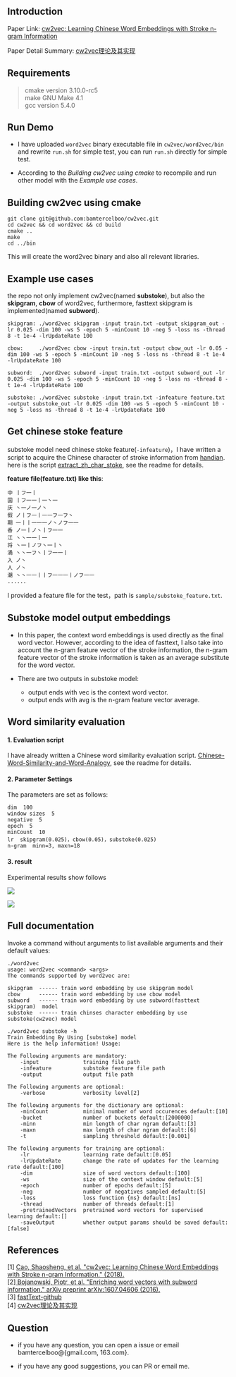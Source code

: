
## Introduction ##

Paper Link: [cw2vec: Learning Chinese Word Embeddings with Stroke n-gram Information](http://www.statnlp.org/wp-content/uploads/papers/2018/cw2vec/cw2vec.pdf)  

Paper Detail Summary: [cw2vec理论及其实现](https://bamtercelboo.github.io/2018/05/11/cw2vec/)

## Requirements ##

>cmake version 3.10.0-rc5  
>make  GNU Make 4.1  
>gcc  version 5.4.0

## Run Demo ##

- I have uploaded  `word2vec` binary executable file in `cw2vec/word2vec/bin` and rewrite `run.sh` for simple test, you can run `run.sh` directly for simple test.

- According to the *Building cw2vec using cmake*  to recompile and run other model with the *Example use cases*.


## Building cw2vec using cmake ##

	git clone git@github.com:bamtercelboo/cw2vec.git
	cd cw2vec && cd word2vec && cd build
	cmake ..
	make
	cd ../bin

This will create the word2vec binary and also all relevant libraries.

## Example use cases ##
the repo not only implement cw2vec(named **substoke**), but also the **skipgram**, **cbow** of word2vec, furthermore, fasttext skipgram is implemented(named **subword**).

	skipgram: ./word2vec skipgram -input train.txt -output skipgram_out -lr 0.025 -dim 100 -ws 5 -epoch 5 -minCount 10 -neg 5 -loss ns -thread 8 -t 1e-4 -lrUpdateRate 100  

	cbow:     ./word2vec cbow -input train.txt -output cbow_out -lr 0.05 -dim 100 -ws 5 -epoch 5 -minCount 10 -neg 5 -loss ns -thread 8 -t 1e-4 -lrUpdateRate 100

	subword:  ./word2vec subword -input train.txt -output subword_out -lr 0.025 -dim 100 -ws 5 -epoch 5 -minCount 10 -neg 5 -loss ns -thread 8 -t 1e-4 -lrUpdateRate 100

	substoke: ./word2vec substoke -input train.txt -infeature feature.txt -output substoke_out -lr 0.025 -dim 100 -ws 5 -epoch 5 -minCount 10 -neg 5 -loss ns -thread 8 -t 1e-4 -lrUpdateRate 100

## Get chinese stoke feature ##
substoke model need chinese stoke feature(`-infeature`)，I have written a script to acquire the Chinese character of stroke information from [handian](http://www.zdic.net/). here is the script [extract_zh_char_stoke](https://github.com/bamtercelboo/corpus_process_script/tree/master/extract_zh_char_stoke),  see the readme for details.

**feature file(feature.txt) like this**:

	中 丨フ一丨
	国 丨フ一一丨一丶一
	庆 丶一ノ一ノ丶
	假 ノ丨フ一丨一一フ一フ丶
	期 一丨丨一一一ノ丶ノフ一一
	香 ノ一丨ノ丶丨フ一一
	江 丶丶一一丨一
	将 丶一丨ノフ丶一丨丶
	涌 丶丶一フ丶丨フ一一丨
	入 ノ丶
	人 ノ丶
	潮 丶丶一一丨丨フ一一一丨ノフ一一
	......

I provided a feature file for the test，path is `sample/substoke_feature.txt`.


## Substoke model output embeddings ##

- In this paper, the context word embeddings is used directly as the final word vector. However, according to the idea of fasttext, I also take into account the n-gram feature vector of the stroke information, the n-gram feature vector of the stroke information is taken as an average substitute for the word vector. 

-  There are two outputs in substoke model:
	-  output ends with vec is the context word vector.
	-  output ends with avg is the n-gram feature vector average.


## Word similarity evaluation ##

#### 1. Evaluation script ####
I have already written a Chinese word similarity evaluation script. [Chinese-Word-Similarity-and-Word-Analogy](https://github.com/bamtercelboo/Chinese_Word_Similarity_and_Word_Analogy), see the readme for details.

#### 2. Parameter Settings ####
The parameters are set as follows:  

	dim  100
	window sizes  5
	negative  5
	epoch  5
	minCount  10
	lr  skipgram(0.025)，cbow(0.05)，substoke(0.025)
	n-gram  minn=3, maxn=18

#### 3. result ####
Experimental results show follows  

![](https://i.imgur.com/u0O6RoE.jpg)
  
![](https://i.imgur.com/p4gjsaD.jpg)


## Full documentation ##
Invoke a command without arguments to list available arguments and their default values:

	./word2vec 
	usage: word2vec <command> <args>
	The commands supported by word2vec are:

	skipgram  ------ train word embedding by use skipgram model
	cbow      ------ train word embedding by use cbow model
	subword   ------ train word embedding by use subword(fasttext skipgram)  model
	substoke  ------ train chinses character embedding by use substoke(cw2vec) model

	./word2vec substoke -h
	Train Embedding By Using [substoke] model
	Here is the help information! Usage:

	The Following arguments are mandatory:
		-input              training file path
		-infeature          substoke feature file path
		-output             output file path
	
	The Following arguments are optional:
		-verbose            verbosity level[2]

	The following arguments for the dictionary are optional:
		-minCount           minimal number of word occurences default:[10]
		-bucket             number of buckets default:[2000000]
		-minn               min length of char ngram default:[3]
		-maxn               max length of char ngram default:[6]
		-t                  sampling threshold default:[0.001]

	The following arguments for training are optional:
		-lr                 learning rate default:[0.05]
		-lrUpdateRate       change the rate of updates for the learning rate default:[100]
		-dim                size of word vectors default:[100]
		-ws                 size of the context window default:[5]
		-epoch              number of epochs default:[5]
		-neg                number of negatives sampled default:[5]
		-loss               loss function {ns} default:[ns]
		-thread             number of threads default:[1]
		-pretrainedVectors  pretrained word vectors for supervised learning default:[]
		-saveOutput         whether output params should be saved default:[false]

## References ##
[1] [Cao, Shaosheng, et al. "cw2vec: Learning Chinese Word Embeddings with Stroke n-gram Information." (2018). ](http://www.statnlp.org/wp-content/uploads/papers/2018/cw2vec/cw2vec.pdf)   
[2][ Bojanowski, Piotr, et al. "Enriching word vectors with subword information." arXiv preprint arXiv:1607.04606 (2016).](https://arxiv.org/pdf/1607.04606.pdf)  
[3] [fastText-github](https://github.com/facebookresearch/fastText)  
[4] [cw2vec理论及其实现](https://bamtercelboo.github.io/2018/05/11/cw2vec/)

## Question ##

- if you have any question, you can open a issue or email bamtercelboo@{gmail.com, 163.com}.

- if you have any good suggestions, you can PR or email me.






	



